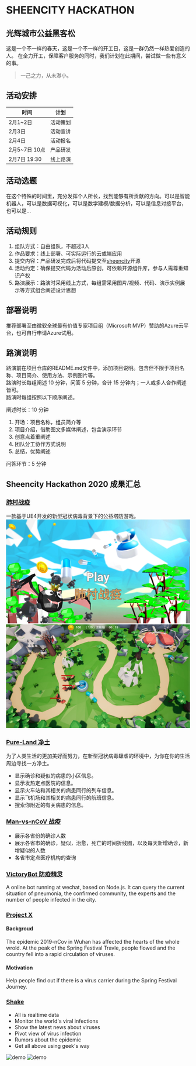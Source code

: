 # SHEENCITY HACKATHON

## 光辉城市公益黑客松
这是一个不一样的春天，这是一个不一样的开工日，这是一群仍然一样热爱创造的人。
在全力开工，保障客户服务的同时，我们计划在此期间，尝试做一些有意义的事。
> 一己之力，从未渺小。

## 活动安排

|时间|计划|
|-|-|
|2月1~2日|活动策划|
|2月3日|活动宣讲|
|2月4日|活动报名|
|2月5~7日 10点|产品研发|
|2月7日 19:30|线上路演|

## 活动选题

在这个特殊的时间里，充分发挥个人所长，找到能够有所贡献的方向。可以是智能机器人，可以是数据可视化，可以是数学建模/数据分析，可以是信息对接平台，也可以是... 

## 活动规则

1. 组队方式：自由组队，不超过3人
2. 作品要求：线上部署、可实际运行的云或端应用
3. 提交内容：产品研发完成后将代码提交至[sheencity](https://github.com/sheencity/)开源
4. 活动约定：确保提交代码为活动后原创，可依赖开源组件库，参与人需尊重知识产权
5. 路演展示：路演时采用线上方式，每组需采用图片/视频、代码、演示实例展示等方式组合阐述设计思想

## 部署说明

推荐部署至由微软全球最有价值专家项目组（Microsoft MVP）赞助的Azure云平台，也可自行申请Azure试用。

## 路演说明

路演前在项目仓库的README.md文件中，添加项目说明。包含但不限于项目名称、项目简介、使用方法、示例图片等。</br>
路演时长每组阐述 10 分钟，问答 5 分钟，合计 15 分钟内；一人或多人合作阐述皆可。</br>
路演时每组按照以下顺序阐述。

阐述时长：10 分钟
1. 开场：项目名称，组员简介等
2. 项目介绍，借助图文多媒体阐述，包含演示环节
3. 创意点着重阐述
4. 团队分工协作方式说明
5. 总结，优势阐述

问答环节：5 分钟

## Sheencity Hackathon 2020 成果汇总

### [肺村战疫](https://github.com/sheencity/nCoVTowerDefense)

一款基于UE4开发的新型冠状病毒背景下的公益塔防游戏。
![image](https://raw.githubusercontent.com/sheencity/nCoVTowerDefense/dev/Picture/Pic01.jpg)
![image](https://raw.githubusercontent.com/sheencity/nCoVTowerDefense/dev/Picture/Pic02.jpg)

### [Pure-Land 净土](https://github.com/sheencity/pure-land)

为了人类生活的更加美好而努力，在新型冠状病毒肆虐的环境中，为你在你的生活周边寻找一方净土。

- 显示确诊和疑似的病患的小区信息。
- 显示发热定点医院的信息。
- 显示火车站和其相关的病患同行的列车信息。
- 显示飞机场和其相关的病患同行的航班信息。
- 搜索你附近的有关病患的信息。

### [Man-vs-nCoV 战疫](https://github.com/sheencity/Man-vs-nCoV)

- 展示各省份的确诊人数
- 展示各省市的确诊，疑似，治愈，死亡的时间折线图，以及每天新增确诊，新增疑似的人数
- 各省市定点医疗机构的查询

### [VictoryBot 防疫精灵](https://github.com/sheencity/victory-bot)

A online bot running at wechat, based on Node.js.
It can query the current situation of pneumonia, the confirmed community, the experts and the number of people infected in the city.

### [Project X](https://github.com/sheencity/project-x)

#### Backgroud
The epidemic 2019-nCov in Wuhan has affected the hearts of the whole wrold. At the peak of the Spring Festival Travle, people flowed and the country fell into a rapid circulation of viruses.

#### Motivation
Help people find out if there is a virus carrier during the Spring Festival Journey.

### [Shake](https://github.com/sheencity/shake)

- All is realtime data
- Monitor the world's viral infections
- Show the latest news about viruses
- Pivot view of virus infection
- Rumors about the epidemic
- Get all above using geek's way

![demo](https://raw.githubusercontent.com/sheencity/shake/master/docs/demo.png)
![demo](https://raw.githubusercontent.com/sheencity/shake/master/docs/demo.gif)
